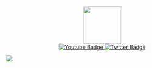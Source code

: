 <div id="header" align="center">
  <img src="https://media.giphy.com/media/ao9DUiTKH60XS/giphy.gif" width="100"/>
</div>

<div id="badges" align="center">
  
  <a href="https://www.youtube.com/channel/UCmJmWg7_6VIzDhYeGC2jnPw">
    <img src="https://img.shields.io/badge/YouTube-red?style=for-the-badge&logo=youtube&logoColor=white" alt="Youtube Badge"/>
  </a>
  <a href="https://twitter.com/joel_sen_">
    <img src="https://img.shields.io/badge/Twitter-blue?style=for-the-badge&logo=twitter&logoColor=white" alt="Twitter Badge"/>
  </a>
 
</div>


  ![](https://komarev.com/ghpvc/?username=joelljoel&style=for-the-badge)

